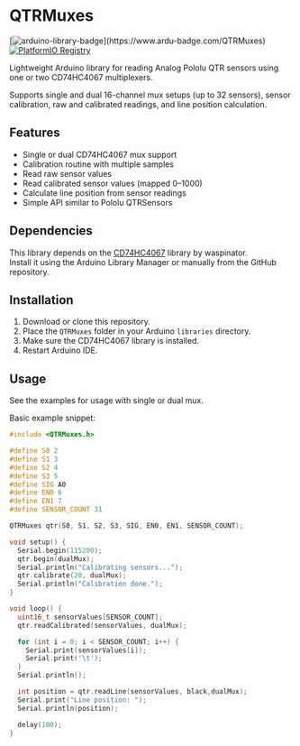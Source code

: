 # QTRMuxes

[![arduino-library-badge](https://www.ardu-badge.com/badge/QTRMuxes.svg?)](https://www.ardu-badge.com/QTRMuxes)
[![PlatformIO Registry](https://badges.registry.platformio.org/packages/ycharfi09/library/QTRMuxes.svg)](https://registry.platformio.org/libraries/ycharfi09/QTRMuxes)


Lightweight Arduino library for reading Analog Pololu QTR sensors using one or two CD74HC4067 multiplexers.

Supports single and dual 16-channel mux setups (up to 32 sensors), sensor calibration, raw and calibrated readings, and line position calculation.

## Features

- Single or dual CD74HC4067 mux support
- Calibration routine with multiple samples
- Read raw sensor values
- Read calibrated sensor values (mapped 0–1000)
- Calculate line position from sensor readings
- Simple API similar to Pololu QTRSensors

## Dependencies

This library depends on the [CD74HC4067](https://github.com/waspinator/CD74HC4067) library by waspinator.  
Install it using the Arduino Library Manager or manually from the GitHub repository.

## Installation

1. Download or clone this repository.
2. Place the `QTRMuxes` folder in your Arduino `libraries` directory.
3. Make sure the CD74HC4067 library is installed.
4. Restart Arduino IDE.

## Usage

See the examples for usage with single or dual mux.

Basic example snippet:

```cpp
#include <QTRMuxes.h>

#define S0 2
#define S1 3
#define S2 4
#define S3 5
#define SIG A0
#define EN0 6
#define EN1 7
#define SENSOR_COUNT 31

QTRMuxes qtr(S0, S1, S2, S3, SIG, EN0, EN1, SENSOR_COUNT);

void setup() {
  Serial.begin(115200);
  qtr.begin(dualMux);
  Serial.println("Calibrating sensors...");
  qtr.calibrate(20, dualMux);
  Serial.println("Calibration done.");
}

void loop() {
  uint16_t sensorValues[SENSOR_COUNT];
  qtr.readCalibrated(sensorValues, dualMux);

  for (int i = 0; i < SENSOR_COUNT; i++) {
    Serial.print(sensorValues[i]);
    Serial.print('\t');
  }
  Serial.println();

  int position = qtr.readLine(sensorValues, black,dualMux);
  Serial.print("Line position: ");
  Serial.println(position);

  delay(100);
}
